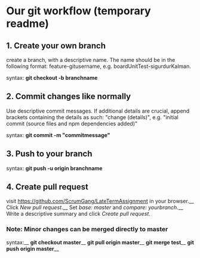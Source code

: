 # Our git workflow (temporary readme)

## 1. Create your own branch
create a branch, with a descriptive name. 
The name should be in the following format: feature-gitusername, e.g. boardUnitTest-sigurdurKalman.

syntax: **git checkout -b branchname**

## 2. Commit changes like normally
Use descriptive commit messages. If additional details are crucial, append brackets containing the details as such: "change (details)", e.g. "initial commit (source files and npm dependencies added)" 

syntax: **git commit -m "commitmessage"**

## 3. Push to your branch
syntax: **git push -u origin branchname** 

## 4. Create pull request
visit https://github.com/ScrumGang/LateTermAssignment in your browser.__
Click *New pull request*.__
Set *base: master* and *compare: yourbranch*.__
Write a descriptive summary and click *Create pull request*.

### Note: Minor changes can be merged directly to master
syntax:__
**git checkout master**__
**git pull origin master**__
**git merge test**__
**git push origin master**__
